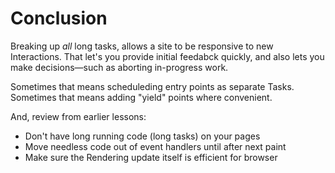 # Conclusion

Breaking up *all* long tasks, allows a site to be responsive to new Interactions. That let's you provide initial feedabck quickly, and  also lets you make decisions&mdash;such as aborting in-progress work.

Sometimes that means scheduleding entry points as separate Tasks.
Sometimes that means adding "yield" points where convenient.

And, review from earlier lessons:

* Don't have long running code (long tasks) on your pages
* Move needless code out of event handlers until after next paint
* Make sure the Rendering update itself is efficient for browser
